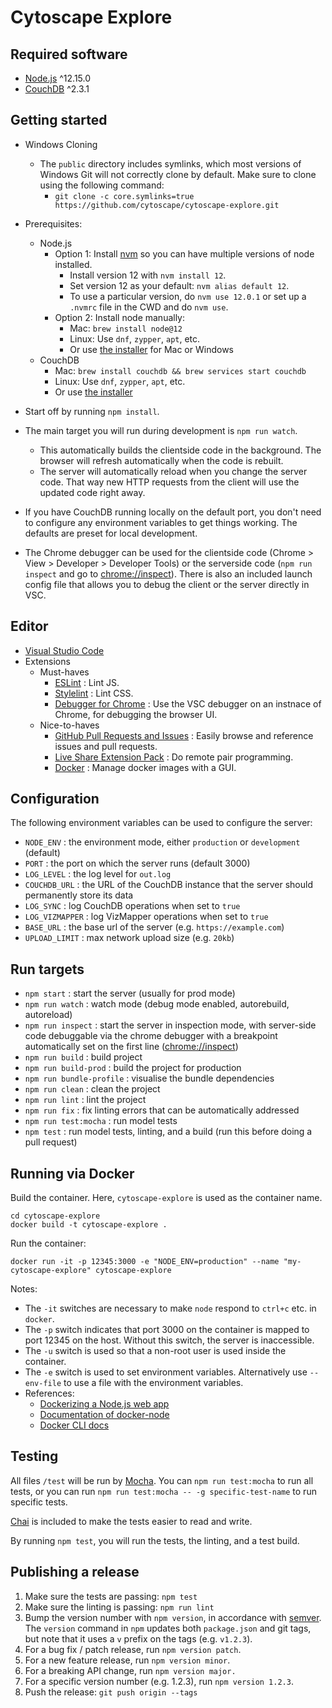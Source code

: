# Cytoscape Explore


## Required software

- [Node.js](https://nodejs.org/en/) ^12.15.0
- [CouchDB](http://couchdb.apache.org) ^2.3.1


## Getting started

- Windows Cloning
  - The `public` directory includes symlinks, which most versions of Windows Git will not correctly clone by default. Make sure to clone using the following command:
    - `git clone -c core.symlinks=true https://github.com/cytoscape/cytoscape-explore.git` 

- Prerequisites:
  - Node.js
    - Option 1: Install [nvm](https://github.com/nvm-sh/nvm) so you can have multiple versions of node installed.
      - Install version 12 with `nvm install 12`.
      - Set version 12 as your default: `nvm alias default 12`.
      - To use a particular version, do `nvm use 12.0.1` or set up a `.nvmrc` file in the CWD and do `nvm use`.
    - Option 2: Install node manually:
      - Mac: `brew install node@12`
      - Linux: Use `dnf`, `zypper`, `apt`, etc.
      - Or use [the installer](https://nodejs.org/en/download/) for Mac or Windows
  - CouchDB
    - Mac: `brew install couchdb && brew services start couchdb`
    - Linux: Use `dnf`, `zypper`, `apt`, etc.
    - Or use [the installer](http://couchdb.apache.org)
- Start off by running `npm install`.
- The main target you will run during development is `npm run watch`.
  - This automatically builds the clientside code in the background.  The browser will refresh automatically when the code is rebuilt.
  - The server will automatically reload when you change the server code.  That way new HTTP requests from the client will use the updated code right away.
- If you have CouchDB running locally on the default port, you don't need to configure any environment variables to get things working.  The defaults are preset for local development.
- The Chrome debugger can be used for the clientside code (Chrome > View > Developer > Developer Tools) or the serverside code (`npm run inspect` and go to [chrome://inspect](chrome://inspect)).  There is also an included launch config file that allows you to debug the client or the server directly in VSC.


## Editor
- [Visual Studio Code](https://code.visualstudio.com)
- Extensions
  - Must-haves
    - [ESLint](https://marketplace.visualstudio.com/items?itemName=dbaeumer.vscode-eslint) : Lint JS.
    - [Stylelint](https://marketplace.visualstudio.com/items?itemName=stylelint.vscode-stylelint) : Lint CSS.
    - [Debugger for Chrome](https://marketplace.visualstudio.com/items?itemName=msjsdiag.debugger-for-chrome) : Use the VSC debugger on an instnace of Chrome, for debugging the browser UI.
  - Nice-to-haves
    - [GitHub Pull Requests and Issues](https://marketplace.visualstudio.com/items?itemName=GitHub.vscode-pull-request-github) : Easily browse and reference issues and pull requests.
    - [Live Share Extension Pack](https://marketplace.visualstudio.com/items?itemName=MS-vsliveshare.vsliveshare-pack) : Do remote pair programming.
    - [Docker](https://marketplace.visualstudio.com/items?itemName=ms-azuretools.vscode-docker) : Manage docker images with a GUI.

## Configuration

The following environment variables can be used to configure the server:

- `NODE_ENV` : the environment mode, either `production` or `development` (default)
- `PORT` : the port on which the server runs (default 3000)
- `LOG_LEVEL` : the log level for `out.log`
- `COUCHDB_URL` : the URL of the CouchDB instance that the server should permanently store its data
- `LOG_SYNC` : log CouchDB operations when set to `true`
- `LOG_VIZMAPPER` : log VizMapper operations when set to `true`
- `BASE_URL` : the base url of the server (e.g. `https://example.com`)
- `UPLOAD_LIMIT` : max network upload size (e.g. `20kb`)


## Run targets

- `npm start` : start the server (usually for prod mode)
- `npm run watch` : watch mode (debug mode enabled, autorebuild, autoreload)
- `npm run inspect` : start the server in inspection mode, with server-side code debuggable via the chrome debugger with a breakpoint automatically set on the first line ([chrome://inspect](chrome://inspect))
- `npm run build` : build project
- `npm run build-prod` : build the project for production
- `npm run bundle-profile` : visualise the bundle dependencies
- `npm run clean` : clean the project
- `npm run lint` : lint the project
- `npm run fix` : fix linting errors that can be automatically addressed
- `npm run test:mocha` : run model tests
- `npm test` : run model tests, linting, and a build (run this before doing a pull request)

## Running via Docker

Build the container.  Here, `cytoscape-explore` is used as the container name.

```
cd cytoscape-explore
docker build -t cytoscape-explore .
```

Run the container:

```
docker run -it -p 12345:3000 -e "NODE_ENV=production" --name "my-cytoscape-explore" cytoscape-explore
```

Notes:

- The `-it` switches are necessary to make `node` respond to `ctrl+c` etc. in `docker`.
- The `-p` switch indicates that port 3000 on the container is mapped to port 12345 on the host.  Without this switch, the server is inaccessible.
- The `-u` switch is used so that a non-root user is used inside the container.
- The `-e` switch is used to set environment variables.  Alternatively use `--env-file` to use a file with the environment variables.
- References:
  - [Dockerizing a Node.js web app](https://nodejs.org/en/docs/guides/nodejs-docker-webapp/)
  - [Documentation of docker-node](https://github.com/nodejs/docker-node)
  - [Docker CLI docs](https://docs.docker.com/engine/reference/commandline/cli/)



## Testing

All files `/test` will be run by [Mocha](https://mochajs.org/).  You can `npm run test:mocha` to run all tests, or you can run `npm run test:mocha -- -g specific-test-name` to run specific tests.

[Chai](http://chaijs.com/) is included to make the tests easier to read and write.

By running `npm test`, you will run the tests, the linting, and a test build.



## Publishing a release

1. Make sure the tests are passing: `npm test`
1. Make sure the linting is passing: `npm run lint`
1. Bump the version number with `npm version`, in accordance with [semver](http://semver.org/).  The `version` command in `npm` updates both `package.json` and git tags, but note that it uses a `v` prefix on the tags (e.g. `v1.2.3`).
  1. For a bug fix / patch release, run `npm version patch`.
  1. For a new feature release, run `npm version minor`.
  1. For a breaking API change, run `npm version major.`
  1. For a specific version number (e.g. 1.2.3), run `npm version 1.2.3`.
1. Push the release: `git push origin --tags`

